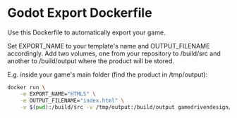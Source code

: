 # Godot Export Dockerfile

Use this Dockerfile to automatically export your game.

Set EXPORT_NAME to your template's name and OUTPUT_FILENAME accordingly.
Add two volumes, one from your repository to /build/src and another to
/build/output where the product will be stored.

E.g. inside your game's main folder (find the product in /tmp/output):

```bash
docker run \
	-e EXPORT_NAME="HTML5" \
	-e OUTPUT_FILENAME="index.html" \
	-v $(pwd):/build/src -v /tmp/output:/build/output gamedrivendesign/godot-export
```
